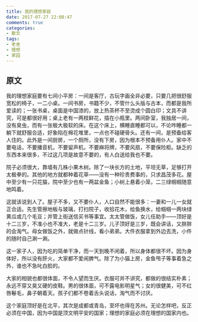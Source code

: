 ```yaml
---
title: 我的理想家庭
date: 2017-07-27 22:08:47
comments: true
categories:
- 散文
tags:
- 老舍
- 理想
- 家园
---
```

## 原文

我的理想家庭要有七间小平房：一间是客厅，古玩字画全非必要，只要几把很舒服宽松的椅子，一二小桌。一间书房，书籍不少，不管什么头版与古本，而都是我所爱读的；一张书桌，桌面是中国漆的，放上热茶杯不至烫成个圆白印；文具不讲究，可是都很好用；桌上老有一两枝鲜花，插在小瓶里。两间卧室，我独居一间，没有臭虫，而有一张极大极软的床。在这个床上，横睡直睡都可以，不论咋睡都一躺下就舒服合适，好象陷在棉花堆里，一点也不碰硬骨头。还有一间，是预备给客人住的。此外是一间厨房，一个厕所，没有下房，因为根本不预备用仆人。家中不要电话，不要播音机，不要留声机，不要麻将牌，不要风扇，不要保险柜。缺乏的东西本来很多，不过这几项是故意不要的，有人白送给我也不要。 

<!-- more --> 

院子必须很大，靠墙有几株小果木树。除了一块长方的土地，平坦无草，足够打开太极拳的。其他的地方就都种着花草——没有一种珍贵费事的，只求昌茂多花。屋中至少有一只花猫，院中至少也有一两盆金鱼；小树上悬着小笼，二三绿帼帼随意地鸣着。 

这就该说到人了。屋子不多，又不要仆人，人口自然不能很多：一妻和一儿一女就正合适。先生管擦地板与玻璃，打扫院子，收拾花木，给鱼换水，给帼帼一两块绿黄瓜或几个毛豆；并管上街送信买书等事宜。太太管做饭，女儿任助手——顶好是十二三岁，不准小也不准大，老是十二三岁。儿子顶好是三岁，既会讲话，又胖胖的会淘气。母女做饭之外，就做点针线，看小弟弟。大件衣服拿到外边去洗，小件的随时自己涮一涮。 

这一家子人，因为吃的简单干净，而一天到晚不闲着，所以身体都很不坏。因为身体好，所以没有肝火，大家都不爱闹脾气。除了为小猫上房，金鱼甩子等事着急之外，谁也不急叱白脸的。 

大家的相貌也都很体面，不令人望而生厌。衣服可并不讲究，都做的很结实朴素；永远不穿又臭又硬的皮鞋。男的很体面，可不露电影明星气；女的很健美，可不红唇鬈毛，鼻子朝着天。孩子们都不卷着舌头说话，淘气而不讨厌。 

这个家庭顶好是在北平，其次是成都或青岛，至坏也得在苏州。无论怎样吧，反正必须在中国，因为中国是顶文明平安的国家；理想的家庭必须在理想的国家内也。